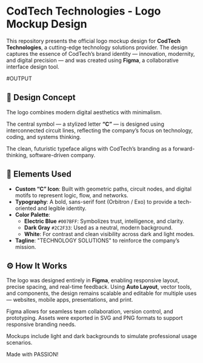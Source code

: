 # CodTech Technologies - Logo Mockup Design

This repository presents the official logo mockup design for **CodTech Technologies**, a cutting-edge technology solutions provider. The design captures the essence of CodTech’s brand identity — innovation, modernity, and digital precision — and was created using **Figma**, a collaborative interface design tool.


#OUTPUT




## 🎯 Design Concept

The logo combines modern digital aesthetics with minimalism.

The central symbol — a stylized letter **“C”** — is designed using interconnected circuit lines, reflecting the company’s focus on technology, coding, and systems thinking.

The clean, futuristic typeface aligns with CodTech’s branding as a forward-thinking, software-driven company.




## 🧩 Elements Used


- **Custom “C” Icon**: Built with geometric paths, circuit nodes, and digital motifs to represent logic, flow, and networks.
- **Typography**: A bold, sans-serif font (Orbitron / Exo) to provide a tech-oriented and legible identity.
- **Color Palette**:
  - **Electric Blue** `#007BFF`: Symbolizes trust, intelligence, and clarity.
  - **Dark Gray** `#2C2F33`: Used as a neutral, modern background.
  - **White**: For contrast and clean visibility across dark and light modes.
- **Tagline**: "TECHNOLOGY SOLUTIONS" to reinforce the company’s mission.



## ⚙️ How It Works



The logo was designed entirely in **Figma**, enabling responsive layout, precise spacing, and real-time feedback. Using **Auto Layout**, vector tools, and components, the design remains scalable and editable for multiple uses — websites, mobile apps, presentations, and print.


Figma allows for seamless team collaboration, version control, and prototyping. Assets were exported in SVG and PNG formats to support responsive branding needs.


Mockups include light and dark backgrounds to simulate professional usage scenarios.



Made with PASSION!







